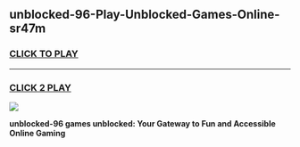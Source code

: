 
## unblocked-96-Play-Unblocked-Games-Online-sr47m
<h3>
<a href="https://premium76.site?title=unblocked-96&ref=25A">CLICK TO PLAY</a></h3>
<hr>

<h3>
<a href="https://premium76.site?title=unblocked-96&ref=25A">CLICK 2 PLAY</a>
  
</h3>

<a href="https://premium76.site?title=unblocked-96&ref=25A"><img src="https://clearcache.store/games.png"></a>


**unblocked-96 games unblocked: Your Gateway to Fun and Accessible Online Gaming**
